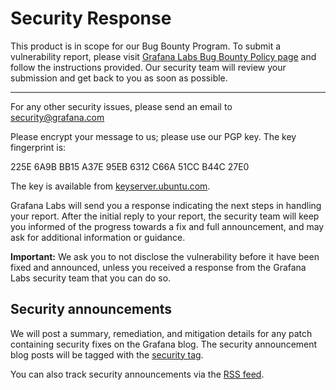 # Security Response

This product is in scope for our Bug Bounty Program. To submit a vulnerability report, please visit [Grafana Labs Bug Bounty Policy page](https://github.com/grafana/bugbounty) and follow the instructions provided. Our security team will review your submission and get back to you as soon as possible.

---

For any other security issues, please send an email to security@grafana.com

Please encrypt your message to us; please use our PGP key. The key fingerprint is:

225E 6A9B BB15 A37E 95EB 6312 C66A 51CC B44C 27E0

The key is available from [keyserver.ubuntu.com](https://keyserver.ubuntu.com/pks/lookup?search=0x225E6A9BBB15A37E95EB6312C66A51CCB44C27E0&fingerprint=on&op=index).

Grafana Labs will send you a response indicating the next steps in handling your report. After the initial reply to your report, the security team will keep you informed of the progress towards a fix and full announcement, and may ask for additional information or guidance.

**Important:** We ask you to not disclose the vulnerability before it have been fixed and announced, unless you received a response from the Grafana Labs security team that you can do so.

## Security announcements

We will post a summary, remediation, and mitigation details for any patch containing security fixes on the Grafana blog. The security announcement blog posts will be tagged with the [security tag](https://grafana.com/tags/security/).

You can also track security announcements via the [RSS feed](https://grafana.com/tags/security/index.xml).
